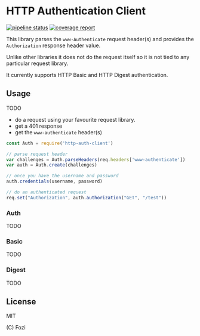 # HTTP Authentication Client

[![pipeline status](https://gitlab.com/fozi/http-auth-client/badges/master/pipeline.svg)](https://gitlab.com/fozi/http-auth-client/commits/master) [![coverage report](https://gitlab.com/fozi/http-auth-client/badges/master/coverage.svg)](https://gitlab.com/fozi/http-auth-client/commits/master)

This library parses the `www-Authenticate` request header(s) and provides the `Authorization` response header value.

Unlike other libraries it does not do the request itself so it is not tied to any particular request library.

It currently supports HTTP Basic and HTTP Digest authentication.

## Usage

TODO

- do a request using your favourite request library.
- get a 401 response
- get the `www-authenticate` header(s)

```javascript
const Auth = require('http-auth-client')

// parse request header
var challenges = Auth.parseHeaders(req.headers['www-authenticate'])
var auth = Auth.create(challenges)

// once you have the username and password
auth.credentials(username, password)

// do an authenticated request
req.set("Authorization", auth.authorization("GET", "/test"))
```

### Auth

TODO

### Basic

TODO

### Digest

TODO

## License

MIT

(C) Fozi
